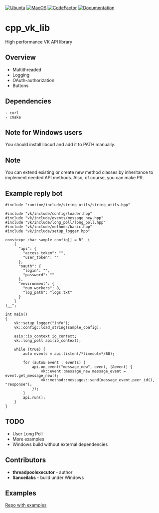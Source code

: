 [![Ubuntu](https://github.com/threadpoolexecutor/cpp_vk_lib/workflows/Ubuntu/badge.svg)](https://github.com/threadpoolexecutor/cpp_vk_lib/actions?query=workflow%3AUbuntu)
[![MacOS](https://github.com/threadpoolexecutor/cpp_vk_lib/workflows/MacOS/badge.svg)](https://github.com/threadpoolexecutor/cpp_vk_lib/actions?query=workflow%3AMacOS)
[![CodeFactor](https://www.codefactor.io/repository/github/threadpoolexecutor/cpp_vk_lib/badge/main)](https://www.codefactor.io/repository/github/threadpoolexecutor/cpp_vk_lib/overview/main)
[![Documentation](https://img.shields.io/badge/docs-doxygen-blue.svg)](https://threadpoolexecutor.github.io/cpp_vk_lib/index.html)

# cpp_vk_lib
High performance VK API library

## Overview

* Multithreaded
* Logging
* OAuth-authorization
* Buttons

## Dependencies
	- curl
	- cmake

## Note for Windows users

You should install libcurl and add it to PATH manually.

## Note

You can extend existing or create new method classes by inheritance to implement needed API methods.
Also, of course, you can make PR.

## Example reply bot

```
#include "runtime/include/string_utils/string_utils.hpp"

#include "vk/include/config/loader.hpp"
#include "vk/include/events/message_new.hpp"
#include "vk/include/long_poll/long_poll.hpp"
#include "vk/include/methods/basic.hpp"
#include "vk/include/setup_logger.hpp"

constexpr char sample_config[] = R"__(
    {
      "api": {
        "access_token": "",
        "user_token": ""
      },
      "oauth": {
        "login": "",
        "password": ""
      },
      "environment": {
        "num_workers": 8,
        "log_path": "logs.txt"
      }
    }
)__";

int main()
{
    vk::setup_logger("info");
    vk::config::load_string(sample_config);

    asio::io_context io_context;
    vk::long_poll api(io_context);

    while (true) {
        auto events = api.listen(/*timeout=*/60);

        for (auto& event : events) {
            api.on_event("message_new", event, [&event] {
                vk::event::message_new message_event = event.get_message_new();
                vk::method::messages::send(message_event.peer_id(), "response");
            });
        }
        api.run();
    }
}
```

## TODO

* User Long Poll
* More examples
* Windows build without external dependencies

## Contributors

* **threadpoolexecutor** - author
* **Sanceilaks** - build under Windows


## Examples

[Repo with examples](https://github.com/threadpoolexecutor/example_cpp_vk_bot)
